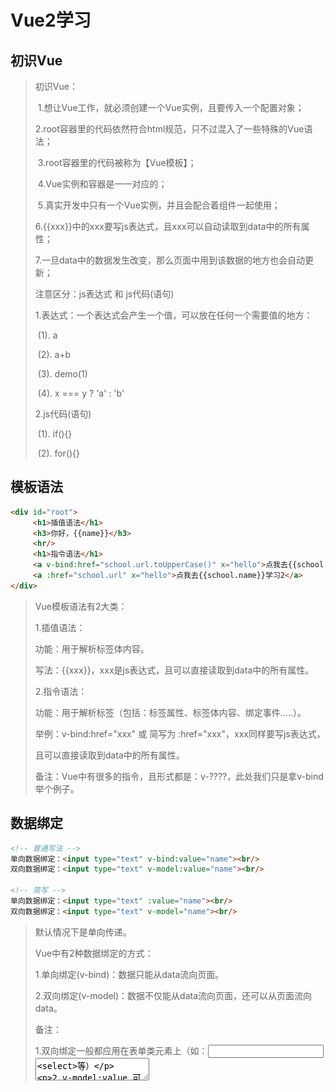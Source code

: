 # **Vue2学习**

## 初识Vue

> 初识Vue：
>
> ​        1.想让Vue工作，就必须创建一个Vue实例，且要传入一个配置对象；
>
> ​        2.root容器里的代码依然符合html规范，只不过混入了一些特殊的Vue语法；
>
> ​        3.root容器里的代码被称为【Vue模板】；
>
> ​        4.Vue实例和容器是一一对应的；
>
> ​        5.真实开发中只有一个Vue实例，并且会配合着组件一起使用；
>
> ​        6.{{xxx}}中的xxx要写js表达式，且xxx可以自动读取到data中的所有属性；
>
> ​        7.一旦data中的数据发生改变，那么页面中用到该数据的地方也会自动更新；                                                                   
>
> 注意区分：js表达式 和 js代码(语句)
>
>  1.表达式：一个表达式会产生一个值，可以放在任何一个需要值的地方：
>
> ​       (1). a
>
> ​       (2). a+b
>
> ​       (3). demo(1)
>
> ​       (4). x === y ? 'a' : 'b'
>
> 2.js代码(语句)
>
> ​       (1). if(){}
>
> ​       (2). for(){}



## 模板语法

```html
<div id="root">
	 <h1>插值语法</h1>
	 <h3>你好，{{name}}</h3>
	 <hr/>
	 <h1>指令语法</h1>
	 <a v-bind:href="school.url.toUpperCase()" x="hello">点我去{{school.name}}学习1</a>
	 <a :href="school.url" x="hello">点我去{{school.name}}学习2</a>
</div>
```

> Vue模板语法有2大类：
>
> 1.插值语法：
>
> 功能：用于解析标签体内容。
>
> 写法：{{xxx}}，xxx是js表达式，且可以直接读取到data中的所有属性。
>
> 2.指令语法：
>
> 功能：用于解析标签（包括：标签属性、标签体内容、绑定事件.....）。
>
> 举例：v-bind:href="xxx" 或 简写为 :href="xxx"，xxx同样要写js表达式，
>
> 且可以直接读取到data中的所有属性。
>
> 备注：Vue中有很多的指令，且形式都是：v-????，此处我们只是拿v-bind举个例子。



## 数据绑定

```html
<!-- 普通写法 -->
单向数据绑定：<input type="text" v-bind:value="name"><br/>
双向数据绑定：<input type="text" v-model:value="name"><br/>

<!-- 简写 -->
单向数据绑定：<input type="text" :value="name"><br/>
双向数据绑定：<input type="text" v-model="name"><br/>
```

> 默认情况下是单向传递。
>
> Vue中有2种数据绑定的方式：
>
> 1.单向绑定(v-bind)：数据只能从data流向页面。
>
> 2.双向绑定(v-model)：数据不仅能从data流向页面，还可以从页面流向data。
>
> 备注：
>
> 1.双向绑定一般都应用在表单类元素上（如：<input> <textarea> <select>等）
>
> 2.v-model:value 可以简写为 v-model，因为v-model默认收集的就是value值。
>
> 注意：v-model会忽略所有表单元素的 value checked selected特性的初始值，
>
> 而总是将Vue实例的数据作为数据来源
>
> Vue数据绑定的特点
>
> 数据发生变化-->界面跟着变化



## el与data的两种写法

```javascript
const app = new Vue({
	el: '#app', // el的第一种写法
	data: {
	    name: '菊花茶',
	},
})

app.$mount('#app'); // el的第二种写法
```

```javascript
const app = new Vue({
	el: '#app',
    // data的第一种写法：对象式
	data: {
	    name: '菊花茶',
	},
    
    // data的第二种写法：函数式
	data: function() {
		console.log(this) // 这里的this是vue实例对象，ps：箭头函数自己没有的this，是外面的
		return {
			name: '菊花茶',
		}
	},
})
```

> data与el的2种写法
>
> 1.el有2种写法
>
>  (1).new Vue时候配置el属性。
>
> (2).先创建Vue实例，随后再通过vm.$mount('#root')指定el的值。
>
> 2.data有2种写法
>
> (1).对象式
>
> (2).函数式
>
> 如何选择：目前哪种写法都可以，以后学习到组件时，data必须使用函数式，否则会报错。
>
> 3.一个重要的原则：
>
> 由Vue管理的函数，一定不要写箭头函数，一旦写了箭头函数，this就不再是Vue实例了。



## MVVM模型

> MVVM模型
>
> 1. M：模型(Model) ：data中的数据
>
> 2. V：视图(View) ：模板代码
>
> 3. VM：视图模型(ViewModel)：Vue实例，view和Model之间的桥梁
>
> 观察发现：
>
> data中所有的属性，最后都出现在了vm身上。
>
> vm身上所有的属性 及 Vue原型上所有属性，在Vue模板中都可以直接使用。



## Vue数据代理

```javascript
let person = {
	name: '张三',
	sex: '男',
}
let number = 18

Object.defineProperty(person, 'age', {
	// value: 18,
	// enumerable: true, // 控制属性是否可以枚举（遍历），默认值是false
	// writable: true, // 控制属性是否可以被修改，默认值是false
	// configurable: true, // 控制属性是否可以被删除，默认值是false

	// 当有人读取person的age属性时，get函数（getter）就会被调用，且返回值就是age的值
	get() {
		return number
	},

	// 当有人修改person的age属性时，set函数（setter）就会被调用，且会收到修改的具体值
	set(value) {
		console.log('有人修改了age属性， 且值是：' + value)
		number = value
	},
})
```

关键字: **Object.defineProperty()**  // 不支持IE8，这也是Vue不支持IE8的主要原因

数据代理：数据代理就是指通过一个对象对另一个对象中属性的读/写

> 1.Vue中的数据代理
>
> 通过vm对象来代理data对象中属性的操作（读/写）
>
> 2.Vue中数据代理的好处
>
> 更加方便的操作data中的数据
>
> 3.基本原理
>
> 通过Object.defineProperty() 把data对象中所有属性添加到vm上。
>
> 为每一个添加到vm上的属性都指定 getter/setter。
>
> 在getter/setter内部去操作（读/写）data中对应的属性。



## Vue事件处理

> 1.事件的基本使用
>
> 使用v-on:xxx 或 @xxx 绑定事件，其中xxx是事件名；
>
> 事件的回调需要配置在methods对象中，最终会在vm上；
>
> methods中配置的函数，不要用箭头函数！否则this就不是vm了；
>
> methods中配置的函数，都是被Vue所管理的函数，this的指向是vm 或 组件实例对象；
>
> @click="demo" 和 @click="demo($event)" 效果一致，但后者可以传参；



## 事件修饰符

```html
<!-- 修饰符可以连续写 -->
<a href="http://www.atguigu.com" @click.prevent.stop="showInfo">点我提示信息</a>
```

> Vue中的事件修饰符
>
> 1.prevent：阻止默认事件（常用）
>
> 2.stop：阻止事件冒泡（常用）
>
> 3.once：事件只触发一次（常用）
>
> 4.capture：使用事件的捕获模式
>
> 5.self：只有event.target是当前操作的元素时才触发事件
>
> 6.passive：事件的默认行为立即执行，无需等待事件回调执行完毕



## 键盘事件

```html
<input type="text" placeholder="按下ctrl+y提示输入" @keydown.ctrl.y="showInfo">
```

> 1.Vue中常用的按键别名：
>
> ​              回车 => enter
>
> ​              删除 => delete (捕获“删除”和“退格”键)
>
> ​              退出 => esc
>
> ​              空格 => space
>
> ​              换行 => tab (特殊，必须配合keydown去使用)
>
> ​              上 => up
>
> ​              下 => down
>
> ​              左 => left
>
> ​              右 => right
>
> Vue未提供别名的按键，可以使用按键原始的key值去绑定，但注意要转为kebab-case（短横线命名）
>
> 系统修饰键（用法特殊）：ctrl、alt、shift、meta
>
> 配合keyup使用：按下修饰键的同时，再按下其他键，随后释放其他键，事件才被触发。
>
> 配合keydown使用：正常触发事件。
>
> 也可以使用keyCode去指定具体的按键（不推荐）
>
> Vue.config.keyCodes.自定义键名 = 键码，可以去定制按键别名



## 计算属性

```javascript
computed: {
	fullName: {
		//get有什么作用？当有人读取fullName时，get就会被调用，且返回值就作为                             fullName的值
		//get什么时候调用？1.初次读取fullName时。2.所依赖的数据发生变化时。
		get() {
		    console.log('get被调用了')
		    // console.log(this) //此处的this是vm
		    return this.firstName + '-' + this.lastName
		},
		set(value) {
			console.log('set被调用了')
			const arr = value.split('-')
			this.firstName = arr[0]
			this.lastName = arr[1]
			console.log(arr)
		},
	},
},
```

```javascript
// 简写（只有get()时使用）
fullName() {
	console.log('get被调用了')
	return this.firstName + '-' + this.lastName
},
```

> 计算属性：
>
> 1.定义：要用的属性不存在，要通过已有属性计算得来。
>
> 2.原理：底层借助了Objcet.defineproperty方法提供的getter和setter。
>
> 3.get函数什么时候执行？
>
> (1).初次读取时会执行一次。
>
> (2).当依赖的数据发生改变时会被再次调用。
>
> 4.优势：与methods实现相比，内部有缓存机制（复用），效率更高，调试方便。
>
> 5.备注：
>
> 1.计算属性最终会出现在vm上，直接读取使用即可。
>
> 2.如果计算属性要被修改，那必须写set函数去响应修改，且set中要引起计算时依赖的数据发生改变。



## 监视属性

```javascript
const app = new Vue({
	el: '#app',
	data: {
		isHot: true,
	},
	computed: {
		info() {
			return this.isHot ? '炎热' : '凉爽'
		},
	},
	methods: {
		changeWeather() {
			this.isHot = !this.isHot
		},
	},
	watch: {
		isHot: {
			immediate: true, // 初始化时调用一次handler
			// 当isHot发生改变时handler调用
			handler(newValue, oldValue) {
				console.log('isHot被修改了', newValue, oldValue)
			},
		},
	},
})

app.$watch('isHot', {
	immediate: true, // 初始化时调用一次handler
	// 当isHot发生改变时handler调用
	handler(newValue, oldValue) {
		console.log('isHot被修改了', newValue, oldValue)
	},
})
```

> 监视属性watch：
>
> 1.当被监视的属性变化时, 回调函数自动调用, 进行相关操作
>
> 2.监视的属性必须存在，才能进行监视
>
> 3.监视的两种写法：
>
> (1).new Vue时传入watch配置
>
> (2).通过vm.$watch监视



## 深度监视

```javascript
const app = new Vue({
	el: '#app',
	data: {
		numbers: {
			a: 1,
			b: 1,
		},
	},
	watch: {
		// 监视多级结构中某个属性的变化
		'numbers.a': {
		    handler(a) {
			    console.log('a被改变了', a)
		    },
		},

		// 监视多级结构中某个属性的变化
		numbers: {
			deep: true, // 是否开启深度监视，默认值为 false
			handler() {
				console.log('numbers被改变了')
			},
		},
	},
})
```

> 深度监视：
>
>  (1).Vue中的watch默认不监测对象内部值的改变（一层）。
>
> (2).配置deep:true可以监测对象内部值改变（多层）。
>
> 备注：
>
> (1).Vue自身可以监测对象内部值的改变，但Vue提供的watch默认不可以！
>
> (2).使用watch时根据数据的具体结构，决定是否采用深度监视。



## 监视属性简写

```javascript
const app = new Vue({
	el: '#root',
	data: {
		isHot: true,
	},
	computed: {
		info() {
			return this.isHot ? '炎热' : '凉爽'
	    },
	},
	methods: {
		changeWeather() {
		this.isHot = !this.isHot
		},
	},
	watch: {
		//正常写法
		isHot: {
			immediate: true, //初始化时让handler调用一下
			deep: true, //深度监视
			handler(newValue, oldValue) {
			    console.log('isHot被修改了', newValue, oldValue)
			},
		},
		//简写
		isHot(newValue, oldValue) {
			console.log('isHot被修改了', newValue, oldValue, this)
		},
	},
})
```

```javascript
//正常写法
vm.$watch('isHot', {
	immediate: true, //初始化时让handler调用一下
	deep: true, //深度监视
	handler(newValue, oldValue) {
		console.log('isHot被修改了', newValue, oldValue)
	},
})

//简写
vm.$watch('isHot', function(newValue, oldValue) {
	console.log('isHot被修改了', newValue, oldValue)
})
```



## computed和watch的区别

> computed和watch之间的区别：
>
> 1.computed能完成的功能，watch都可以完成。
>
> 2.watch能完成的功能，computed不一定能完成，例如：watch可以进行异步操作。
>
> 两个重要的小原则：
>
> 1.所被Vue管理的函数，最好写成普通函数，这样this的指向才是vm 或 组件实例对象。
>
> 2.所有不被Vue所管理的函数（定时器的回调函数、ajax的回调函数等、Promise的回调函数），最好写成箭头函数，
>
> 这样this的指向才是vm或组件实例对象。



## 绑定样式

```html
<div id="app">
	<!-- 绑定class样式--字符串写法，适用于：样式的类名不确定，需要动态指定 -->
	<div class="basic" :class="mood" @click="changeMood">{{name}}</div>
	<br /><br />

	<!-- 绑定class样式--数组写法，适用于：要绑定的样式个数不确定、名字也不确定 -->
	<div class="basic" :class="classArr">{{name}}</div>
	<br /><br />

	<!-- 绑定class样式--对象写法，适用于：要绑定的样式个数确定、名字也确定，但要动态决定用不用 -->
	<div class="basic" :class="classObj">{{name}}</div>
	<br /><br />

	<!-- 绑定style样式--对象写法 -->
	<div class="basic" :style="styleObj">{{name}}</div>
	<br /><br />
	<!-- 绑定style样式--数组写法 -->
	<div class="basic" :style="styleArr">{{name}}</div>
</div>
```

```javascript
const app = new Vue({
	el: '#app',
	data: {
		name: '尚硅谷',
		mood: 'normal',
		classArr: ['atguigu1', 'atguigu2', 'atguigu3'],
		classObj: {
			atguigu1: false,
			atguigu2: false,
		},
		styleObj: {
			fontSize: '40px',
			color: 'red',
		},
		styleObj2: {
			backgroundColor: 'orange',
		},
		styleArr: [
			{
				fontSize: '40px',
				color: 'blue',
			},
			{
				backgroundColor: 'gray',
			},
		],
	},
	methods: {
		changeMood() {
			const arr = ['happy', 'sad', 'normal']
			const index = Math.floor(Math.random() * 3)
			this.mood = arr[index]
		},
	},
})
```

> 绑定样式：
>
> 1. class样式
>
> 写法:class="xxx" xxx可以是字符串、对象、数组。
>
> 字符串写法适用于：类名不确定，要动态获取。
>
> 对象写法适用于：要绑定多个样式，个数不确定，名字也不确定。
>
> 数组写法适用于：要绑定多个样式，个数确定，名字也确定，但不确定用不用。
>
> 2. style样式
>
> :style="{fontSize: xxx}"其中xxx是动态值。
>
> :style="[a,b]"其中a、b是样式对象。



## 条件渲染

```html
<div id="root">
	<h2>当前的n值是:{{n}}</h2>
	<button @click="n++">点我n+1</button>
            
	<!-- 使用v-show做条件渲染 -->
	<h2 v-show="false">欢迎来到{{name}}</h2>
	<h2 v-show="1 === 1">欢迎来到{{name}}</h2>

	<!-- 使用v-if做条件渲染 -->
	<h2 v-if="false">欢迎来到{{name}}</h2>
	<h2 v-if="1 === 1">欢迎来到{{name}}</h2>

	<!-- v-else和v-else-if -->
	<div v-if="n === 1">Angular</div>
	<div v-else-if="n === 2">React</div>
	<div v-else-if="n === 3">Vue</div>
	<div v-else>哈哈</div>

	<!-- v-if与template的配合使用 -->
	<template v-if="n === 1">
		<h2>你好</h2>
		<h2>尚硅谷</h2>
		<h2>北京</h2>
	</template>
</div>
```

> 条件渲染：
>
> 1.v-if
>
> 写法：
>
> (1).v-if="表达式" 
>
> (2).v-else-if="表达式"
>
> (3).v-else="表达式"
>
> 适用于：切换频率较低的场景。
>
> 特点：不展示的DOM元素直接被移除，页面不渲染。
>
> 注意：v-if可以和:v-else-if、v-else一起使用，但要求结构不能被“打断”。
>
> 可以和<template></template>配合使用。
>
> 2.v-show
>
> 写法：v-show="表达式"
>
> 适用于：切换频率较高的场景。
>
> 特点：不展示的DOM元素未被移除，仅仅是使用样式隐藏掉 ，页面仍然渲染 。
>
> 注意：不可以和<template></template>配合使用。              
>
> 3.备注：使用v-if的时，元素可能无法获取到，而使用v-show一定可以获取到。
>
> 当条件渲染大量DOM元素时，使用v-show会对性能要求更高。



## v-for 与 v-if 优先级

**不**推荐在同一元素上使用 `v-if` 和 `v-for`。

当它们处于同一节点，`v-for` 的优先级比 `v-if` 更高，这意味着 `v-if` 将分别重复运行于每个 `v-for` 循环中。当你只想为*部分*项渲染节点时，这种优先级的机制会十分有用，如下：

```html
<li v-for="todo in todos" v-if="!todo.isComplete">
  {{ todo }}
</li>
```

上面的代码将只渲染未完成的 todo。

而如果你的目的是有条件地跳过循环的执行，那么可以将 `v-if` 置于外层元素 (或 <template> ) 上。如：

```html
<ul v-if="todos.length">
  <li v-for="todo in todos">
    {{ todo }}
  </li>
</ul>
<p v-else>No todos left!</p>
```



## 列表渲染

```html
<div id="app">
	<!-- 遍历数组 -->
	<h2>人员列表（遍历数组）</h2>
	<ul>
		<!-- <li v-for="p in persons" :key="p.id">{{p.name}}-{{p.age}}</li> -->
		<li v-for="(p, index) in persons" :key="index">{{p.name}}-{{p.age}}</li>
	</ul>

    <!-- 遍历对象 -->
	<h2>汽车信息（遍历对象）</h2>
	<ul>
		<li v-for="(value, key) in car" :key="key">{{key}}-{{value}}</li>
	</ul>

	<!-- 遍历字符串 -->
	<h2>测试遍历字符串（用得少）</h2>
	<ul>
		<li v-for="(char, index) in str" :key="index">{{index}}-{{char}}</li>
	</ul>

	<!-- 遍历指定次数 -->
	<h2>测试遍历指定次数（用得少）</h2>
	<ul>
		<li v-for="(number,index) of 5" :key="index">{{index}}-{{number}}</li>
	</ul>
</div>
```

> v-for指令:
>
> 1.用于展示列表数据
>
> 2.语法：v-for="(item, index) in xxx" :key="yyy"
>
> 3.可遍历：数组、对象、字符串（用的很少）、指定次数（用的很少）



## key的作用与原理

> 面试题：react、vue中的key有什么作用？（key的内部原理）     
>
> 1. 虚拟DOM中key的作用：
>
>    key是虚拟DOM对象的标识，当数据发生变化时，Vue会根据【新数据】生成【新的虚拟DOM】, 
>
>    随后Vue进行【新虚拟DOM】与【旧虚拟DOM】的差异比较，比较规则如下：              
>
>  2.对比规则（diff算法）：
>
>  (1).旧虚拟DOM中找到了与新虚拟DOM相同的key：
>
> ①.若虚拟DOM中内容没变, 直接使用之前的真实DOM！
>
> ②.若虚拟DOM中内容变了, 则生成新的真实DOM，随后替换掉页面中之前的真实DOM。
>
>  (2).旧虚拟DOM中未找到与新虚拟DOM相同的key，创建新的真实DOM，随后渲染到到页面。     
>
> 3. 用index作为key可能会引发的问题：
>
> 1. 若对数据进行：逆序添加、逆序删除等破坏顺序操作:
>
>    会产生没有必要的真实DOM更新 ==> 界面效果没问题, 但效率低。
>
> 2. 如果结构中还包含输入类的DOM：
>
>    会产生错误DOM更新 ==> 界面有问题。
>
> 4. 开发中如何选择key?:
>
>    1.最好使用每条数据的唯一标识作为key, 比如id、手机号、身份证号、学号等唯一值。
>
>    2.如果不存在对数据的逆序添加、逆序删除等破坏顺序操作，仅用于渲染列表用于展示，
>
> ​          使用index作为key是没有问题的。



## 列表过滤

```html
<div id="app">
    <!-- 遍历数组 -->
    <h2>人员列表</h2>
    <input placeholder="请输入名字" v-model="keyWord" />
    <ul>
	    <li v-for="(p, index) in filPersons" :key="p.id">
            {{p.name}}-{{p.age}}-{{p.sex}         
        </li>
    </ul>
</div>
```

```javascript
// 用watch实现
const app = new Vue({
	el: '#app',
	data: {
		keyWord: '',
		persons: [
			{ id: '001', name: '马冬梅', age: 19, sex: '女' },
			{ id: '002', name: '周冬雨', age: 20, sex: '女' },
			{ id: '003', name: '周杰伦', age: 21, sex: '男' },
			{ id: '004', name: '温兆伦', age: 22, sex: '男' },
		],
		filPersons: []
	},
	watch: {
	    keyWord: {
		    immediate: true,
		    handler(val) {
			    this.filPersons = this.persons.filter((p) => {
				    return p.name.indexOf(val) !== -1
			    })
		    },
	    },
	},
})
```

```JavaScript
// 用computed实现
const app = new Vue({
	el: '#app',
	data: {
		keyWord: '',
		persons: [
		    { id: '001', name: '马冬梅', age: 19, sex: '女' },
			{ id: '002', name: '周冬雨', age: 20, sex: '女' },
			{ id: '003', name: '周杰伦', age: 21, sex: '男' },
			{ id: '004', name: '温兆伦', age: 22, sex: '男' },
		],
	},
	computed: {
		filPersons() {
			return this.persons.filter((p) => {
				return p.name.indexOf(this.keyWord) !== -1
			})
		},
	},
})
```



## 列表排序

```html
<div id="app">
	<!-- 遍历数组 -->
	<h2>人员列表</h2>
	<input placeholder="请输入名字" v-model="keyWord" />
	<button @click="sortType = 2">年龄升序</button>
	<button @click="sortType = 1">年龄降序</button>
	<button @click="sortType = 0">原顺序</button>
	<ul>
		<li v-for="(p, index) in filPersons" :key="p.id">
            {{p.name}}-{{p.age}}-{{p.sex}}
        </li>
	</ul>
</div>
```

```javascript
const app = new Vue({
	el: '#app',
	data: {
		keyWord: '',
		sortType: '', // 0原顺序 1降序 2升序
		persons: [
			{ id: '001', name: '马冬梅', age: 30, sex: '女' },
			{ id: '002', name: '周冬雨', age: 31, sex: '女' },
			{ id: '003', name: '周杰伦', age: 18, sex: '男' },
			{ id: '004', name: '温兆伦', age: 19, sex: '男' },
		],
	},
	computed: {
		filPersons() {
			let arr = this.persons.filter((p) => {
				return p.name.indexOf(this.keyWord) !== -1
			})
			// 判断是否需要排序
			if (this.sortType) {
				arr.sort((p1, p2) => {
					return this.sortType === 1 ? p2.age - p1.age : p1.age - p2.age
				})
			}
            return arr
		},
	},
})
```



## 模拟Vue数据监视

```javascript
let data = {
	name: '尚硅谷',
	address: '北京',
}

//创建一个监视的实例对象，用于监视data中属性的变化
const obs = new Observer(data)
console.log(obs)

//准备一个vm实例对象
let vm = {}
vm._data = data = obs

function Observer(obj) {
    //汇总对象中所有的属性形成一个数组
    const keys = Object.keys(obj)
    //遍历
    keys.forEach((k) => {
	    Object.defineProperty(this, k, {
            // enumerable: true, // 控制属性是否可以枚举（遍历），默认值是false
			// writable: true, // 控制属性是否可以被修改，默认值是false
			// configurable: true, // 控制属性是否可以被删除，默认值是false
	        get() {
	            return obj[k]
	        },
	        set(val) {
		        console.log(`${k}被改了，我要去解析模板，生成虚拟DOM.....我要开始忙了`)
		        obj[k] = val
	        },
	    })
    })
}
```



## Vue数据监视原理

```javascript
import Vue from 'vue'

// 修改数组第一项
this.student.hobby.splice(0, 1, '开车') // 改变原数组的方法
Vue.set(this.student.hobby, 0, '开车')
this.$set(this.student.hobby, 0, '开车')

// 删除对象中的name属性
Vue.delete(this.person, 'name')
this.$delete(this.person, 'name')
```

> Vue监视数据的原理：
>
> 1. vue会监视data中所有层次的数据。
>
> 2. 如何监测对象中的数据？
>
> ​       通过setter实现监视，且要在new Vue时就传入要监测的数据。
>
> ​       (1).对象中后追加的属性，Vue默认不做响应式处理
>
> ​       (2).如需给后添加的属性做响应式，请使用如下API：
>
> ​        Vue.set(target，propertyName/index，value) 或 
>
> ​        vm.$set(target，propertyName/index，value)
>
> 3. 如何监测数组中的数据？
>
> ​       通过**包裹数组更新元素的方法**实现，本质就是做了两件事：
>
> ​       (1).调用原生对应的方法对数组进行更新。
>
> ​       (2).触发视图更新（重新解析模板，进而更新页面）。
>
>   4.在Vue修改数组中的某个元素一定要用如下方法：
>
> ​       1.使用这些API:**push()、pop()、shift()、unshift()、splice()、sort()、reverse()**
>
> ​       2.**Vue.set()** 或 **vm.$set()**
>
> 特别注意：Vue.set() 和 vm.$set() 不能给vm 或 vm的根数据对象 添加属性！！！

`filter()`、`concat()` 和 `slice()`。它们不会变更原始数组，而**总是返回一个新数组**。当使用非变更方法时，可以用新数组替换旧数组：

```javascript
removeSmoke() {
    // 不是Vue控制管理的回调尽可能写成箭头函数
	this.student.hobby = this.student.hobby.filter((h) => {
		return h !== '抽烟'
	})
},
```

```javascript
removeSmoke() {
    // 普通回调风格，不建议这样写
	this.student.hobby = this.student.hobby.filter(function (h){
		return h !== '抽烟'
	})
},
```

> 你可能认为这将导致 Vue 丢弃现有 DOM 并重新渲染整个列表。幸运的是，事实并非如此。Vue 为了使得 DOM 元素得到最大范围的重用而实现了一些智能的启发式方法，所以**用一个含有相同元素的数组去替换原来的数组是非常高效的操作**。



## 收集表单数据

```html
<div id="app">
    <!-- 修饰符.prevent阻止默认事件 -->
	<form @submit.prevent="demo">
		<!-- <label for="demo">账号：</label>
        <input type="text" id="demo" /> -->

		账号：<input type="text" v-model.trim="userInfo.account" /><br /><br />
		密码：<input type="password" v-model="userInfo.password" /><br /><br />
        年龄：<input type="number" v-model.number="userInfo.age" /><br /><br />
		性别：
        男<input type="radio" value="male" name="sex" v-model="userInfo.sex" />
        女<input type="radio" value="female" name="sex" v-model="userInfo.sex" />
		<br /><br />
		爱好： 
        学习<input type="checkbox" value="study" v-model="userInfo.hobby" />
        打游戏<input type="checkbox" value="game" v-model="userInfo.hobby" />
        吃饭<input type="checkbox" value="eat" v-model="userInfo.hobby" />
		<br /><br />
		所属校区：
		<select v-model="userInfo.city">
			<option value="">请选择校区</option>
			<option value="beijing">北京</option>
			<option value="shanghai">上海</option>
			<option value="shenzhen">深圳</option>
			<option value="wuhan">武汉</option>
		</select>
		<br /><br />
		其他信息：
		<textarea v-model.lazy="userInfo.other"></textarea><br /><br />
		<input type="checkbox" v-model="userInfo.agree" />阅读并接受<a                                href="https://www.baidu.com/">《用户协议》</a> <br /><br />
		<button>提交</button>
	</form>
</div>
```

```javascript
Vue.config.productionTip = false // 阻止 Vue 在启动时生成生产提示
const app = new Vue({
	el: '#app',
	data: {
		userInfo: {
		    account: '',
		    password: '',
            age: '',
		    sex: '',
		    hobby: [],
		    city: '',
		    other: '',
		    agree: '',
	    },
    },
	methods: {
	    demo() {
		    console.log(JSON.stringify(this.userInfo)) // 转化成json格式
	    },
	},
})
```

> 收集表单数据：
>
> 若：<input type="text"/>，则v-model收集的是value值，用户输入的就是value值。
>
> 若：<input type="radio"/>，则v-model收集的是value值，且要给标签配置value值。
>
> 若：<input type="checkbox"/>
>
> 1.没有配置input的value属性，那么收集的就是checked（勾选 or 未勾选，是布尔值）
>
>  2.配置input的value属性:
>
> (1)v-model的初始值是非数组，那么收集的就是checked（勾选 or 未勾选，是布尔值）
>
> (2)v-model的初始值是数组，那么收集的的就是value组成的数组
>
> 备注：v-model的三个修饰符：
>
> **lazy**：失去焦点再收集数据
>
> **number**：输入字符串转为有效的数字
>
> **trim**：输入首尾空格过滤



## 过滤器

```html
<div id="app">
	<h2>显示格式化的时间</h2>

	<!-- 计算属性实现 -->
	<h3>现在是：{{fmtTime}}</h3>

	<!-- methods实现 -->
	<h3>现在是：{{getFmtTime()}}</h3>

	<!-- 过滤器实现（传参） -->
    <h3>现在是：{{time | timeFormater('YYYY年MM月DD日 HH:mm:ss')}}</h3>
    <!-- 多个过滤器实现 -->
	<h3>现在是：{{time | timeFormater('YYYY_MM_DD') | mySlice}}</h3>
</div>
```

```javascript
// 全局过滤器，需写在创建Vue实例之前
Vue.filter('mySlice', function(value) {
    return value.slice(0, 4)
})
            
const app = new Vue({
	el: '#app',
	data: {
		time: 1627288097922,
	},
	computed: {
		fmtTime() {
			return dayjs(this.time).format('YYYY年MM月DD日 HH:mm:ss')
		},
	},
	methods: {
		getFmtTime() {
			return dayjs(this.time).format('YYYY年MM月DD日 HH:mm:ss')
		},
	},
    // 局部过滤器
	filters: {
		timeFormater(value, str='YYYY年MM月DD日 HH:mm:ss') {
            return dayjs(value).format(str)
        },
        /* mySlice(value) {
             return value.slice(0, 4)
        } */
	},
})
```

> 定义：对要显示的数据进行特定格式化后再显示（适用于一些简单逻辑的处理）。
>
> 语法：
>
> 1.注册过滤器：Vue.filter(name,callback) 或 new Vue{filters:{}}
>
> 2.使用过滤器：{{ xxx | 过滤器名}} 或 v-bind:属性 = "xxx | 过滤器名"
>
> 备注：
>
> 1.过滤器也可以接收额外参数、多个过滤器也可以串联
>
> 2.并没有改变原本的数据, 是产生新的对应的数据



## Vue内置指令

> 我们学过的指令：
>
> **v-bind** : 单向绑定解析表达式, 可简写为 :xxx
>
> **v-model** : 双向数据绑定
>
> **v-for**  : 遍历数组/对象/字符串
>
> **v-on**  : 绑定事件监听, 可简写为@
>
> **v-if**    : 条件渲染（动态控制节点是否存存在）
>
> **v-else** : 条件渲染（动态控制节点是否存存在）
>
> **v-show** : 条件渲染 (动态控制节点是否展示)



```html
<div v-text="name"></div>
```

> **v-text**指令：
>
> 1.作用：向其所在的节点中渲染文本内容。
>
> 2.与插值语法的区别：v-text会替换掉节点中的内容，{{xx}}则不会。



```html
<div v-html="name"></div>
```

> **v-html**指令：
>
> 1.作用：向指定节点中渲染包含html结构的内容。解析富文本内容。
>
> 2.与插值语法的区别：
>
> (1).v-html会替换掉节点中所有的内容，{{xx}}则不会。
>
> (2).v-html可以识别html结构。
>
> 3.严重注意：v-html有安全性问题！！！！
>
> (1).在网站上动态渲染任意HTML是非常危险的，容易导致XSS攻击。
>
> (2).一定要在可信的内容上使用v-html，永不要用在用户提交的内容上！



```html
<div v-cloak>{{name}}</div>
```

> **v-cloak**指令（没有值）：
>
> 1.本质是一个特殊属性，Vue实例创建完毕并接管容器后，会删掉v-cloak属性。
>
> 2.使用css配合v-cloak可以解决网速慢时页面展示出{{xxx}}的问题。



```html
<h2 v-once>初始化的n值是：{{n}}</h2>
```

> **v-once**指令：
>
> 1.v-once所在节点在初次动态渲染后，就视为静态内容了。
>
> 2.以后数据的改变不会引起v-once所在结构的更新，可以用于优化性能。



```html
<h2 v-pre>Vue其实很简单</h2>
```

> **v-pre**指令：
>
> 1.跳过其所在节点的编译过程。
>
> 2.可利用它跳过：没有使用指令语法、没有使用插值语法的节点，会加快编译。



## Vue自定义指令

需求1：定义一个v-big指令，和v-text功能类似，但会把绑定的数值放大10倍。

需求2：定义一个v-fbind指令，和v-bind功能类似，但可以让其所绑定的input元素默认获取焦点。

```html
<div id="app">
	<h2>当前的n值是：<span v-text="n"></span></h2>
	<h2>放大10倍后的n值是：<span v-big-number="n"></span></h2>
	<button @click="n++">点我n+1</button>
	<hr />
	<input type="text" v-fbind:value="n" />
</div>
```

```javascript
// 自定义全局指令
Vue.directive('fbind',{
	//指令与元素成功绑定时（一上来）
	bind(element,binding){
		element.value = binding.value
	},
	//指令所在元素被插入页面时
	inserted(element,binding){
		element.focus()
	},
	//指令所在的模板被重新解析时
	update(element,binding){
		element.value = binding.value
	}
})
```

```javascript
const app = new Vue({
	el: '#app',
	data: {
		n: 1,
	},
    // 自定义局部指令
	directives: {
	// big函数何时会被调用？1.指令与元素成功绑定时（一上来）。2.指令所在的模板被重新解析时。
		'big-number'(element, binding) {
            console.log('big',this) // 注意此处的this是window
			element.innerText = binding.value * 10
		},
		fbind: {
			// 指令与元素成功绑定时（一上来）
			bind(element, binding) {
				element.value = binding.value
			},
			// 指令所在元素被插入页面时
			inserted(element, binding) {
				element.focus()
			},
			// 指令所在的模板被重新解析时
			update(element, binding) {
				element.value = binding.value
			},
		},
	},
})
```

> 自定义指令总结：
>
> 一、定义语法：
>
> (1).局部指令：
>
> new Vue({                                            new Vue({
>
> ​     directives:{指令名:配置对象}    或       directives{指令名:回调函数}
>
> })                                                            })
>
> (2).全局指令：
>
> Vue.directive(指令名,配置对象)    或    Vue.directive(指令名,回调函数)
>
> 二、配置对象中常用的3个回调：
>
> (1).**bind**：指令与元素成功绑定时调用。
>
> (2).**inserted**：指令所在元素被插入页面时调用。
>
> (3).**update**：指令所在模板结构被重新解析时调用。
>
> 三、备注：
>
> 1.指令定义时不加v-，但使用时要加v-；
>
> 2.指令名如果是多个单词，要使用kebab-case(**user-name**)命名方式，不要用(**userName**)命名。



## Vue生命周期

```html
<div id="root">
	<h2 v-if="a">你好啊</h2>
	<h2 :style="{opacity}">欢迎学习Vue</h2>
</div>
```

```javascript
new Vue({
   el:'#root',
   data:{
	   a:false,
	   opacity:1
   },
   methods: {
				
   },
   //Vue完成模板的解析并把初始的真实DOM元素放入页面后（挂载完毕）调用mounted
   mounted(){
	   console.log('mounted',this)
	   setInterval(() => {
		   this.opacity -= 0.01
		   if(this.opacity <= 0) this.opacity = 1
	   },16)
   },
})

//通过外部的定时器实现（不推荐）
/* setInterval(() => {
	vm.opacity -= 0.01
	if(vm.opacity <= 0) vm.opacity = 1
},16) */
```

> 生命周期：
>
> 1.又名：生命周期回调函数、生命周期函数、生命周期钩子。
>
> 2.是什么：Vue在关键时刻帮我们调用的一些特殊名称的函数。
>
> 3.生命周期函数的名字不可更改，但函数的具体内容是程序员根据需求编写的。
>
> 4.生命周期函数中的this指向是vm 或 组件实例对象。





![生命周期](C:\Users\Acer\Downloads\资料（含课件）\02_原理图\生命周期.png)

```javascript
new Vue({
	el: '#root',
	data: {
		n: 1,
	},
    // 生命周期函数
	beforeCreate() {
		console.log('beforeCreate', this)
		debugger
	},
	created() {
		console.log('created')
	},
	beforeMount() {
		console.log('beforeMount')
	},
	mounted() {
		console.log('mounted')
	},
	beforeUpdate() {
		console.log('beforeUpdate')
	},
	updated() {
		console.log('updated')
	},
	beforeDestroy() {
		console.log('beforeDestroy')
	},
	destroyed() {
		console.log('destroyed')
	},
})
```

> 常用的生命周期钩子：
>
> 1.**mounted**: 发送ajax请求、启动定时器、绑定自定义事件、订阅消息等【初始化操作】。
>
> 2.**beforeDestroy**: 清除定时器、解绑自定义事件、取消订阅消息等【收尾工作】。
>
> 关于销毁Vue实例
>
> 1.销毁后借助Vue开发者工具看不到任何信息。
>
> 2.销毁后自定义事件会失效，但原生DOM事件依然有效。
>
> 3.一般不会在beforeDestroy操作数据，因为即便操作数据，也不会再触发更新流程了。



## 非单文件组件

```JavaScript
// 定义组件(创建组件)
const school = Vue.extend({
    template: `
    <div>
      <h2>学校名称：{{schoolName}}</h2>
	  <h2>学校地址：{{address}}</h2>
      <button @click="showSchoolName">点我提示学校名</button>
    </div>`,
	// el:'#root', //组件定义时，一定不要写el配置项，因为最终所有的组件都要被一个vm管理，由vm决定服务于哪个容器。
	data() {
	    return {
			schoolName: '村村幼稚园',
			address: '山东',
		}
	},
	methods: {
		showSchoolName() {
			alert(this.schoolName)
		},
	},
})
```

```javascript
// 第二步：注册组件（全局注册）
Vue.component('school', school)

const app = new Vue({
	el: '#app',
	data: {
		msg: '你好啊',
	},
	// 第二步：注册组件（局部注册）
	components: {
		school,
        // school: school
	},
})
```

```html
// 第三步：使用组件(写组件标签)
<div id="app2">
     <school></school>
</div>
```

Vue中使用组件的三大步骤：

一、定义组件(创建组件)

二、注册组件

三、使用组件(写组件标签)



>  一、如何定义一个组件？
>
> 使用**Vue.extend(options)**创建，其中options和new Vue(options)时传入的那个options几乎一样，但也有点区别；
>
> 区别如下：
>
> 1.el不要写，为什么？ ——— 最终所有的组件都要经过一个vm的管理，由vm中的el决定服务哪个容器。
>
> 2.data必须写成函数，为什么？ ———— 避免组件被复用时，数据存在引用关系。
>
> 备注：使用template可以配置组件结构。
>
> 二、如何注册组件？
>
> 1.局部注册：靠new Vue的时候传入components选项
>
> 2.全局注册：靠Vue.component('组件名',组件)
>
> 三、编写组件标签：
>
> **<school></school>**
>
> 



> 几个注意点：
>
> 1.关于组件名:
>
> 一个单词组成：
>
> 第一种写法(首字母小写)：school
>
> 第二种写法(首字母大写)：School
>
> 多个单词组成：
>
> 第一种写法(kebab-case命名)：my-school
>
> 第二种写法(CamelCase命名)：MySchool (需要Vue脚手架支持)
>
> 备注：
>
> (1).组件名尽可能回避HTML中已有的元素名称，例如：h2、H2都不行。
>
> (2).可以使用name配置项指定组件在开发者工具中呈现的名字。
>
> 2.关于组件标签:
>
> 第一种写法：<school></school>
>
> 第二种写法：<school/>
>
> 备注：不用使用脚手架时，<school/>会导致后续组件不能渲染。
>
> 3.一个简写方式：
>
> **const school = Vue.extend(options) 可简写为：const school = options**



> **VueComponent**
>
> 关于VueComponent：
>
> 1.school组件本质是一个名为VueComponent的构造函数，且不是程序员定义的，是Vue.extend生成的。
>
> 2.我们只需要写<school/>或<school></school>，Vue解析时会帮我们创建school组件的实例对象，
>
> 即Vue帮我们执行的：new VueComponent(options)。
>
> 3.特别注意：每次调用Vue.extend，返回的都是一个全新的VueComponent！！！！
>
> 4.关于this指向：
>
> (1).组件配置中：
>
> data函数、methods中的函数、watch中的函数、computed中的函数 它们的this均是【VueComponent实例对象】。
>
> (2).new Vue(options)配置中：
>
> data函数、methods中的函数、watch中的函数、computed中的函数 它们的this均是【Vue实例对象】。
>
> 5.VueComponent的实例对象，以后简称vc（也可称之为：组件实例对象）。Vue的实例对象，以后简称vm。



## 单文件组件

```vue
<template>
	<div class="demo">
		<h2>学校名称：{{ schoolName }}</h2>
		<h2>学校地址：{{ address }}</h2>
		<button @click="showName">点我提示学校名</button>
	</div>
</template>

<script>
	export default {
		name: 'School',
		data() {
			return {
				schoolName: '尚硅谷',
				address: '北京',
			}
		},
		methods: {
			showName() {
				alert(this.name)
			},
		},
	}
    
    // 完整写法
	/* const school = Vue.extend({
		//省略
	})
	export default school */
</script>

<style>
	.demo {
		background-color: orange;
	}
</style>
```



## Vue脚手架

1.全局安装Vue脚手架@vue/cli

```shell
npm install -g @vue/cli
```

2.切换到要创建项目的目录，然后使用命令创建项目

```shell
vue create xxxx
```

3.启动项目

```shell
npm run serve
```

备注：

1.下载缓慢时配置淘宝镜像

```shell
npm config set registry https://registry.npm.taobao.org
```

2.Vue脚手架隐藏了所有webpack相关的配置，若想查看具体的webpack配置，执行

```shell
vue inspect > output.js
```

使用vue.config.js可以对脚手架进行个性化定制，详情见：https://cli.vuejs.org/zh

**模板项目脚手架的结构**

![image-20210805182301241](C:\Users\Acer\AppData\Roaming\Typora\typora-user-images\image-20210805182301241.png)



**关于不同版本的Vue**

```javascript
// 引入Vue
import Vue from 'vue/dist/vue' // 引入完整版vue
import Vue from 'vue' // 引入运行时vue（简化版，没有模板解析器）
```

1.vue.js与vue.runtime.xxx的区别：

1. .vue.js是完整版的Vue，包含：**核心功能** + **模板解析器**。
2. .vue.runtime.xxx.js是运行版本的Vue，只包含：**核心功能**，没有**模板解析器**。

2.因为vue.runtime.xxx.js没有模板解析器，所以不能使用template配置项，

需要使用render函数接受到的createElement函数去指定具体内容。

```javascript
// 创建Vue实例对象 --- vm
new Vue({
    // el: '#app',
    // template: `<App></App>`,
    // 将App组件放入容器中
	render: (h) => h(App),

    // render: (q) => q('h1', '你好啊')
    // render(createElement) {
    //     return createElement('h1', '你好啊')
    // }
}).$mount('#app')
```



## ref属性
1. 被用来给元素或子组件注册引用信息（id的替代者）
2. 应用在html标签上获取的是真实DOM元素，应用在组件标签上是组件实例对象（vc）
3. 使用方式：
   1. 打标识：```<h1 ref="xxx">.....</h1>``` 或 ```<School ref="xxx"></School>```
   2. 获取：```this.$refs.xxx```



## props配置项
1. 功能：让组件接收外部传过来的数据

2. 传递数据：```<Demo name="xxx" :Obj="Obj" />```

3. 接收数据：

   1. 第一种方式（只接收）：```props:['name'] ```

   2. 第二种方式（限制类型）：```props:{name:String}```

   3. 第三种方式（限制类型、限制必要性、指定默认值）：

      ```javascript
      props:{
      	name:{
      	type:String, //类型
      	required:true, //必要性
      	default:'老王' //默认值
      	}
      }
      ```

   > 备注：props是只读的，Vue底层会监测你对props的修改，如果进行了修改，就会发出警告，若业务需求确实需要修改，那么请复制props的内容到data中一份，然后去修改data中的数据。



## mixin（混入/混合）

1. 功能：可以把多个组件共用的配置提取成一个混入对象

2. 使用方式：

   第一步定义混合：

   ```javascript
   export const hunhe = {
   	methods: {
   		showName() {
   			alert(this.name)
   		},
   	},
   	mounted() {
   		console.log('起飞')
   	},
   }
   
   export const hunhe2 = {
   	data() {
   		return {
   			x: 100,
   			y: 200,
   		}
   	},
   	mounted() {
   		console.log('芜湖')
   	},
   }
   ```
   
   第二步使用混入：
   
   ​    局部混入：```mixins:[xxx]	```
   
   ​	全局混入：```Vue.mixin(xxx)```

**局部混入**

```javascript
import { hunhe, hunhe2 } from '../mixin'

export default {
    name: 'School',
    data() {
        return {
            name: '村村幼稚园',
            address: '山东',
        }
    },
    mixins: [hunhe, hunhe2],
}
```

**全局混入**

```javascript
import { hunhe, hunhe2 } from './mixin'
Vue.mixin(hunhe)
Vue.mixin(hunhe2)
```



## 插件

1. 功能：用于增强Vue

2. 本质：包含install方法的一个对象，install的第一个参数是Vue，第二个以后的参数是插件使用者传递的数据。

3. 定义插件：

   ```javascript
   对象.install = function (Vue, options) {
       // 1. 添加全局过滤器
       Vue.filter(....)
   
       // 2. 添加全局指令
       Vue.directive(....)
   
       // 3. 配置全局混入(合)
       Vue.mixin(....)
   
       // 4. 添加实例方法
       Vue.prototype.$myMethod = function () {...}
       Vue.prototype.$myProperty = xxxx
   }
   ```

4. 使用插件：```Vue.use()```



## scoped样式

1. 作用：让样式在局部生效，防止冲突。
2. 写法：```<style scoped>```

> 可以使用**less**，但是要先安装**less**和**less-loader**（注意版本 - 与webpack版本要对应上）
>

```vue
<style lang="less" scoped>
.demo {
    background-color: orange;
    .txt {
        font-size: 40px;
    }
}
</style>
```



## 总结TodoList案例

> 1. 组件化编码流程：
>
>    ​	(1).拆分静态组件：组件要按照功能点拆分，**命名不要与html元素冲突**。
>
>    ​	(2).实现动态组件：考虑好数据的存放位置，数据是一个组件在用，还是一些组件在用：
>
>    ​	(1).**一个组件在用：放在组件自身即可**。
>
>    ​	(2). **一些组件在用：放在他们共同的父组件上（<span style="color:red">状态提升</span>）**。
>
>    ​	(3).实现交互：从绑定事件开始。
>
> 2. **props**适用于：
>
>    ​	(1).父组件 ==> 子组件 通信
>
>    ​	(2).子组件 ==> 父组件 通信（要求父先给子一个函数）
>
> 3. 使用**v-model**时要切记：**v-model**绑定的值不能是**props**传过来的值，因为**props是不可以修改的**！
>
> 4. **props**传过来的若是对象类型的值，修改对象中的属性时Vue不会报错，但不推荐这样做。
>



## webStorage

1. 存储内容大小一般支持5MB左右（不同浏览器可能还不一样）

2. 浏览器端通过 **Window.sessionStorage** 和 **Window.localStorage** 属性来实现本地存储机制。

3. 相关API：

   1. ```xxxxxStorage.setItem('key', 'value');```
      	该方法接受一个键和值作为参数，会把键值对添加到存储中，如果键名存在，则更新其对应的值。

   2. ```xxxxxStorage.getItem('person');```

      ​		该方法接受一个键名作为参数，返回键名对应的值。

   3. ```xxxxxStorage.removeItem('key');```

      ​		该方法接受一个键名作为参数，并把该键名从存储中删除。

   4. ``` xxxxxStorage.clear()```

      ​		该方法会清空存储中的所有数据。

4. 备注：

   1. **SessionStorage存储的内容会随着浏览器窗口关闭而消失。**
   2. **LocalStorage存储的内容，需要手动清除才会消失。**
   3. ```xxxxxStorage.getItem(xxx)```如果xxx对应的value获取不到，那么getItem的返回值是**null**。
   4. ```JSON.parse(null)```的结果依然是**null**。



## 组件的自定义事件

```vue
// app.vue
<template>
	<div class="app">
		<h1>{{msg}}，学生姓名是:{{studentName}}</h1>

		<!-- 通过父组件给子组件传递函数类型的props实现：子给父传递数据 -->
		<School :getSchoolName="getSchoolName"/>

		<!-- 通过父组件给子组件绑定一个自定义事件实现：
        子给父传递数据（第一种写法，使用@或v-on） -->
		<!-- <Student @atguigu="getStudentName" @demo="m1"/> -->

		<!-- 通过父组件给子组件绑定一个自定义事件实现：
        子给父传递数据（第二种写法，使用ref） -->
		<Student ref="student" @click.native="show"/>
	</div>
</template>
```

```javascript
// 子组件
export default {
    name:'Student',
    data() {
        return {
            name:'张三',
            sex:'男',
            number:0
        }
    },
    methods: {
        add(){
            console.log('add回调被调用了')
            this.number++
        },
        sendStudentlName(){
            //触发Student组件实例身上的atguigu事件
            this.$emit('atguigu',this.name,666,888,900)
            // this.$emit('demo')
            // this.$emit('click')
        },
        unbind(){
            this.$off('atguigu') //解绑一个自定义事件
            // this.$off(['atguigu','demo']) //解绑多个自定义事件
            // this.$off() //解绑所有的自定义事件
        },
        death(){
            this.$destroy() //销毁了当前Student组件的实例，销毁后所有Student实例                                 的自定义事件全都不奏效。
        }
    },
}
```

1. 一种组件间通信的方式，适用于：<strong style="color:red">子组件 ===> 父组件</strong>

2. 使用场景：A是父组件，B是子组件，B想给A传数据，那么就要在A中给B绑定自定义事件（<span style="color:red">事件的回调在A中</span>）。

3. 绑定自定义事件：

   1. 第一种方式，在父组件中：```<Demo @atguigu="test"/>```  或 ```<Demo v-on:atguigu="test"/>```

   2. 第二种方式，在父组件中：

      ```javascript
      <Demo ref="demo"/>
      ......
      mounted(){
         this.$refs.xxx.$on('atguigu',this.test)
         // this.$refs.student.$once('atguigu',this.getStudentName) //绑         定自定义事件（一次性）
      }
      ```

   3. 若想让自定义事件只能触发一次，可以使用```once```修饰符，或```$once```方法。

4. 触发自定义事件：```this.$emit('atguigu',数据)```		

5. 解绑自定义事件```this.$off('atguigu')```

6. 组件上也可以绑定原生DOM事件，需要使用```native```修饰符。

   `<Student @click.native="show"/>`

7. 注意：通过```this.$refs.xxx.$on('atguigu',回调)```绑定自定义事件时，回调<span style="color:red">要么配置在methods中</span>，<span style="color:red">要么用箭头函数</span>，否则**this**指向会出问题！



## 全局事件总线（GlobalEventBus）

1. 一种组件间通信的方式，适用于<span style="color:red">任意组件间通信</span>。

2. 安装全局事件总线：

   ```js
   new Vue({
   	......
   	beforeCreate() {
   		Vue.prototype.$bus = this //安装全局事件总线，$bus就是当前应用的vm
   	},
       ......
   }) 
   ```

3. 使用事件总线：

   1. 接收数据：A组件想接收数据，则在A组件中给$bus绑定自定义事件，事件的<span style="color:red">回调留在A组件自身。</span>

      ```js
      methods(){
        demo(data){......}
      }
      ......
      mounted() {
        this.$bus.$on('xxxx',this.demo)
      }
      ```

   2. 提供数据：```this.$bus.$emit('xxxx',数据)```

4. 最好在beforeDestroy钩子中，用$off去解绑<span style="color:red">当前组件所用到的</span>事件。

```javascript
mounted() {
    this.$bus.$on('checkTodo', this.checkTodo)
    this.$bus.$on('updateTodo', this.updateTodo)
    this.pubId = pubsub.subscribe('deleteTodo',                      this.deleteTodo)
},
beforeDestroy() {
    this.$bus.$off('checkTodo') // 解绑
    this.$bus.$off('updateTodo') 
    pubsub.unsubscribe(this.pubId) // 取消订阅
},
```



## 消息订阅与发布（pubsub）

1. 一种组件间通信的方式，适用于<span style="color:red">任意组件间通信</span>。

2. 使用步骤：

   1. 安装pubsub：```npm i pubsub-js```

   2. 引入: ```import pubsub from 'pubsub-js'```

   3. 接收数据：A组件想接收数据，则在A组件中订阅消息，订阅的<span style="color:red">回调留在A组件自身。</span>

      ```js
      methods(){
        demo(data){......}
      }
      ......
      mounted() {
        this.pid = pubsub.subscribe('xxx',this.demo) //订阅消息
      }
      ```

   4. 提供数据：```pubsub.publish('xxx',数据)```

   5. 最好在beforeDestroy钩子中，用```PubSub.unsubscribe(pid)```去<span style="color:red">取消订阅。</span>



## nextTick

```javascript
this.$nextTick(function() {
    this.$refs.inputTitle.focus()
})
```

1. 语法：```this.$nextTick(回调函数)```
2. 作用：在下一次 DOM 更新结束后执行其指定的回调。
3. 什么时候用：当改变数据后，要基于更新后的新DOM进行某些操作时，要在nextTick所指定的回调函数中执行。



## Vue封装的动画与过渡

1. 作用：在插入、更新或移除 DOM元素时，在合适的时候给元素添加样式类名。

2. 图示：![](../../../Pictures/Saved Pictures/transition.png)

3. 写法：

   1. 准备好样式：

      - 元素进入的样式：
        1. v-enter：进入的起点
        2. v-enter-active：进入过程中
        3. v-enter-to：进入的终点
      - 元素离开的样式：
        1. v-leave：离开的起点
        2. v-leave-active：离开过程中
        3. v-leave-to：离开的终点

   2. 使用```<transition>```包裹要过渡的元素，并配置name属性：

      ```vue
      <transition name="hello">
      	<h1 v-show="isShow">你好啊！</h1>
      </transition>
      ```

   3. 备注：若有多个元素需要过渡，则需要使用：```<transition-group>```，且每个元素都要指定```key```值。
   
      ```vue
      <transition-group
          appear
          name="animate__animated animate__bounce"
          enter-active-class="animate__swing"
          leave-active-class="animate__backOutUp"
      >
          <h1 v-show="!isShow" key="1">你好啊！</h1>
          <h1 v-show="isShow" key="2">尚硅谷！</h1>
      </transition-group>
      ```



## Vue脚手架配置代理

<strong style="color:red">方法一</strong>

​	在vue.config.js中添加如下配置：

```javascript
devServer:{
  proxy:"http://localhost:5000"
}
```

说明：

1. 优点：配置简单，请求资源时直接发给前端（8080）即可。
2. 缺点：不能配置多个代理，不能灵活的控制请求是否走代理。
3. 工作方式：若按照上述配置代理，当请求了前端不存在的资源时，那么该请求会转发给服务器 （优先匹配前端资源）

<strong style="color:red">方法二</strong>

​	编写vue.config.js配置具体代理规则：

```javascript
module.exports = {
	devServer: {
      proxy: {
      '/api1': {// 匹配所有以 '/api1'开头的请求路径
        target: 'http://localhost:5000',// 代理目标的基础路径
        // ws: true, // 用于支持websocket
        changeOrigin: true, // 用于控制请求头中的host值，不写默认为true
        pathRewrite: {'^/api1': ''} // 代理服务器转发请求时去除请求路径的开头，必写
      },
      '/api2': {// 匹配所有以 '/api2'开头的请求路径
        target: 'http://localhost:5001',// 代理目标的基础路径
        changeOrigin: true,
        pathRewrite: {'^/api2': ''}
      }
    }
  }
}
/*
   changeOrigin设置为true时，服务器收到的请求头中的host为：localhost:5000
   changeOrigin设置为false时，服务器收到的请求头中的host为：localhost:8080
   changeOrigin默认值为true（vue中默认为true，react中默认为false）
*/
```

说明：

1. 优点：可以配置多个代理，且可以灵活的控制请求是否走代理。
2. 缺点：配置略微繁琐，请求资源时必须加前缀。



## 插槽

1. 作用：让父组件可以向子组件指定位置插入html结构，也是一种组件间通信的方式，适用于 <strong style="color:red">父组件 ===> 子组件</strong> 。

2. 分类：**默认插槽**、**具名插槽**、**作用域插槽**

3. 使用方式：

   1. **默认插槽**：

      ```vue
      父组件中：
      <Category>
         <div>html结构1</div>
      </Category>
      子组件中：
      <template>
          <div>
             <!-- 定义插槽 -->
             <slot>插槽默认内容...</slot>
          </div>
      </template>
      ```

   2. **具名插槽**：

      ```vue
      父组件中：
      <Category>
          <template slot="center">
            <div>html结构1</div>
          </template>
      
          <template v-slot:footer>
             <div>html结构2</div>
          </template>
      </Category>
      子组件中：
      <template>
          <div>
             <!-- 定义插槽 -->
             <slot name="center">插槽默认内容...</slot>
             <slot name="footer">插槽默认内容...</slot>
          </div>
      </template>
      ```

   3. **作用域插槽**：

      1. 理解：<span style="color:red">数据在组件的自身，但根据数据生成的结构需要组件的使用者来决定。</span>（games数据在Category组件中，但使用数据所遍历出来的结构由App组件决定）

      2. 具体编码：

         ```vue
         父组件中：
         <Category>
             <template scope="scopeData">
                 <!-- 生成的是ul列表 -->
                 <ul>
                     <li v-for="g in scopeData.games" :key="g">{{g}}</li>
                 </ul>
             </template>
         </Category>
         
         <Category>
             <template slot-scope="scopeData">
                 <!-- 生成的是h4标题 -->
                 <h4 v-for="g in scopeData.games" :key="g">{{g}}</h4>
             </template>
         </Category>
         子组件中：
         <template>
             <div>
                 <slot :games="games"></slot>
             </div>
         </template>
         
         <script>
             export default {
                 name:'Category',
                 props:['title'],
                 //数据在子组件自身
                 data() {
                     return {
                         games:['红色警戒','穿越火线','劲舞团','超级玛丽']
                     }
                 },
             }
         </script>
         ```

   

## Vuex

### 1.概念

​		在Vue中实现**集中式**状态（数据）管理的一个Vue**插件**，对vue应用中多个组件的共享状态进行集中式的管理（读/写），也是一种组件间通信的方式，且适用于任意组件间通信。

原理图示：

![](资料（含课件）/02_原理图/vuex.png)

### 2.何时使用？

​		**多个组件需要共享数据时**

### 3.搭建vuex环境

1. 创建文件：```src/store/index.js```

   ```js
   //引入Vue核心库import Vue from 'vue'//引入Vueximport Vuex from 'vuex'//应用Vuex插件Vue.use(Vuex)//准备actions对象——响应组件中用户的动作const actions = {}//准备mutations对象——修改state中的数据const mutations = {}//准备state对象——保存具体的数据const state = {}//创建并暴露storeexport default new Vuex.Store({	actions,	mutations,	state})
   ```

2. 在```main.js```中创建vm时传入```store```配置项

   ```js
   ......//引入storeimport store from './store'......//创建vmnew Vue({	el:'#app',	render: h => h(App),	store})
   ```

###    4.基本使用

1. 初始化数据、配置```actions```、配置```mutations```，操作文件```store.js```

   ```js
   //引入Vue核心库
   import Vue from 'vue'
   //引入Vuex
   import Vuex from 'vuex'
   //引用Vuex
   Vue.use(Vuex)
   
   const actions = {
       //响应组件中加的动作
   	jia(context,value){
   		// console.log('actions中的jia被调用了',miniStore,value)
   		context.commit('JIA',value)
   	},
   }
   
   const mutations = {
       //执行加
   	JIA(state,value){
   		// console.log('mutations中的JIA被调用了',state,value)
   		state.sum += value
   	}
   }
   
   //初始化数据
   const state = {
      sum:0
   }
   
   //创建并暴露store
   export default new Vuex.Store({
   	actions,
   	mutations,
   	state,
   })
   ```

2. 组件中读取vuex中的数据：```$store.state.sum```

3. 组件中修改vuex中的数据：```$store.dispatch('action中的方法名',数据)``` 或 ```$store.commit('mutations中的方法名',数据)```

   >  备注：若没有网络请求或其他业务逻辑，组件中也可以越过actions，即不写```dispatch```，直接编写```commit```

### 5.getters的使用

1. 概念：当state中的数据需要经过加工后再使用时，可以使用getters加工。

2. 在```store.js```中追加```getters```配置

   ```js
   ......
   
   const getters = {
   	bigSum(state){
   		return state.sum * 10
   	}
   }
   
   //创建并暴露store
   export default new Vuex.Store({
   	......
   	getters
   })
   ```

3. 组件中读取数据：```$store.getters.bigSum```

### 6.四个map方法的使用

1. <strong>mapState方法：</strong>用于帮助我们映射```state```中的数据为计算属性

   ```js
   computed: {    //借助mapState生成计算属性：sum、school、subject（对象写法）     ...mapState({sum:'sum',school:'school',subject:'subject'}),             //借助mapState生成计算属性：sum、school、subject（数组写法）    ...mapState(['sum','school','subject']),},
   ```

2. <strong>mapGetters方法：</strong>用于帮助我们映射```getters```中的数据为计算属性

   ```js
   computed: {    //借助mapGetters生成计算属性：bigSum（对象写法）    ...mapGetters({bigSum:'bigSum'}),    //借助mapGetters生成计算属性：bigSum（数组写法）    ...mapGetters(['bigSum'])},
   ```

3. <strong>mapActions方法：</strong>用于帮助我们生成与```actions```对话的方法，即：包含```$store.dispatch(xxx)```的函数

   ```js
   methods:{    //靠mapActions生成：incrementOdd、incrementWait（对象形式）    ...mapActions({incrementOdd:'jiaOdd',incrementWait:'jiaWait'})    //靠mapActions生成：incrementOdd、incrementWait（数组形式）    ...mapActions(['jiaOdd','jiaWait'])}
   ```

4. <strong>mapMutations方法：</strong>用于帮助我们生成与```mutations```对话的方法，即：包含```$store.commit(xxx)```的函数

   ```js
   methods:{    //靠mapActions生成：increment、decrement（对象形式）    ...mapMutations({increment:'JIA',decrement:'JIAN'}),        //靠mapMutations生成：JIA、JIAN（对象形式）    ...mapMutations(['JIA','JIAN']),}
   ```

> 备注：mapActions与mapMutations使用时，若需要传递参数需要：在模板中绑定事件时传递好参数，否则参数是事件对象。

### 7.模块化+命名空间

1. 目的：让代码更好维护，让多种数据分类更加明确。

2. 修改```store.js```

   ```javascript
   const countAbout = {
     namespaced:true,//开启命名空间
     state:{x:1},
     mutations: { ... },
     actions: { ... },
     getters: {
       bigSum(state){
          return state.sum * 10
       }
     }
   }
   
   const personAbout = {
     namespaced:true,//开启命名空间
     state:{ ... },
     mutations: { ... },
     actions: { ... }
   }
   
   const store = new Vuex.Store({
     modules: {
       countAbout,
       personAbout
     }
   })
   ```

3. 开启命名空间后，组件中读取state数据：

   ```javascript
   //方式一：自己直接读取this.$store.state.personAbout.list//方式二：借助mapState读取：...mapState('countAbout',['sum','school','subject']),
   ```

4. 开启命名空间后，组件中读取getters数据：

   ```javascript
   //方式一：自己直接读取this.$store.getters['personAbout/firstPersonName']//方式二：借助mapGetters读取：...mapGetters('countAbout',['bigSum'])
   ```

5. 开启命名空间后，组件中调用dispatch

   ```javascript
   //方式一：自己直接dispatch
   this.$store.dispatch('personAbout/addPersonWang',person)
   //方式二：借助mapActions：
   ...mapActions('countAbout',{incrementOdd:'jiaOdd',incrementWait:'jiaWait'})
   ```

6. 开启命名空间后，组件中调用commit

   ```javascript
   //方式一：自己直接commit
   this.$store.commit('personAbout/ADD_PERSON',person)
   //方式二：借助mapMutations：
   ...mapMutations('countAbout',{increment:'JIA',decrement:'JIAN'}),
   ```



## 路由

1. 理解： 一个**路由（route）**就是一组**映射关系（key - value）**，多个路由需要路由器（router）进行管理。
2. 前端路由：**key是路径，value是组件**。

### 1.基本使用

1. 安装vue-router，命令：```npm i vue-router```

2. 应用插件：```Vue.use(VueRouter)```

3. 编写router配置项:

   ```js
   //引入VueRouter
   import VueRouter from 'vue-router'
   //引入Luyou 组件
   import About from '../components/About'
   import Home from '../components/Home'
   
   //创建router实例对象，去管理一组一组的路由规则
   const router = new VueRouter({
   	routes:[
   		{
   			path:'/about',
   			component:About
   		},
   		{
   			path:'/home',
   			component:Home
   		}
   	]
   })
   
   //暴露router
   export default router
   ```

4. 实现切换（active-class可配置高亮样式）

   ```vue
   <router-link active-class="active" to="/about">About</router-link>
   ```

5. 指定展示位置

   ```vue
   <router-view></router-view>
   ```

### 2.几个注意点

1. **路由组件**通常存放在```pages```文件夹，**一般组件**通常存放在```components```文件夹。
2. 通过切换，“隐藏”了的路由组件，默认是被**销毁**掉的，需要的时候再去挂载。
3. 每个组件都有自己的```$route```属性，里面存储着自己的路由信息。
4. **整个应用只有一个router**，可以通过组件的```$router```属性获取到。

### 3.多级路由（多级路由）

1. 配置路由规则，使用children配置项：

   ```js
   routes:[
   	{
   		path:'/about',
   		component:About,
   	},
   	{
   		path:'/home',
   		component:Home,
   		children:[ //通过children配置子级路由
   			{
   				path:'news', //此处一定不要写：/news
   				component:News
   			},
   			{
   				path:'message',//此处一定不要写：/message
   				component:Message
   			}
   		]
   	}
   ]
   ```

2. 跳转（要写完整路径）：

   ```vue
   <router-link to="/home/news">News</router-link>
   ```

### 4.路由的query参数

1. 传递参数

   ```vue
   <!-- 跳转并携带query参数，to的字符串写法 -->
   <router-link :to="/home/message/detail?id=666&title=你好">跳转</router-link>
   				
   <!-- 跳转并携带query参数，to的对象写法 -->
   <router-link 
   	:to="{
   		path:'/home/message/detail',
   		query:{
   		   id:666,
               title:'你好'
   		}
   	}"
   >跳转</router-link>
   ```

2. 接收参数：

   ```js
   $route.query.id
   $route.query.title
   ```

### 5.命名路由

1. 作用：可以简化路由的跳转。

2. 如何使用

   1. 给路由命名：

      ```js
      {
      	path:'/demo',
      	component:Demo,
      	children:[
      		{
      			path:'test',
      			component:Test,
      			children:[
      				{
                            name:'hello' //给路由命名
      					path:'welcome',
      					component:Hello,
      				}
      			]
      		}
      	]
      }
      ```

   2. 简化跳转：

      ```vue
      <!--简化前，需要写完整的路径 -->
      <router-link to="/demo/test/welcome">跳转</router-link>
      
      <!--简化后，直接通过名字跳转 -->
      <router-link :to="{name:'hello'}">跳转</router-link>
      
      <!--简化写法配合传递参数 -->
      <router-link 
      	:to="{
      		name:'hello',
      		query:{
      		   id:666,
                  title:'你好'
      		}
      	}"
      >跳转</router-link>
      ```

### 6.路由的params参数

1. 配置路由，声明接收params参数

   ```js
   {
   	path:'/home',
   	component:Home,
   	children:[
   		{
   			path:'news',
   			component:News
   		},
   		{
   			component:Message,
   			children:[
   				{
   					name:'xiangqing',
   					path:'detail/:id/:title', //使用占位符声明接收params参数
   					component:Detail
   				}
   			]
   		}
   	]
   }
   ```

2. 传递参数

   ```vue
   <!-- 跳转并携带params参数，to的字符串写法 -->
   <router-link :to="/home/message/detail/666/你好">跳转</router-link>
   				
   <!-- 跳转并携带params参数，to的对象写法 -->
   <router-link 
   	:to="{
   		name:'xiangqing',
   		params:{
   		   id:666,
               title:'你好'
   		}
   	}"
   >跳转</router-link>
   ```

   > 特别注意：路由携带params参数时，若使用to的对象写法，则不能使用path配置项，必须使用name配置！

3. 接收参数：

   ```js
   $route.params.id
   $route.params.title
   ```

### 7.路由的props配置

​	作用：让路由组件更方便的收到参数

```js
{
	name:'xiangqing',
	path:'detail/:id',
	component:Detail,

	//第一种写法：props值为对象，该对象中所有的key-value的组合最终都会通过props传给Detail组件
	// props:{a:900}

	//第二种写法：props值为布尔值，布尔值为true，则把路由收到的所有params参数通过props传给Detail组件
	// props:true
	
	//第三种写法：props值为函数，该函数返回的对象中每一组key-value都会通过props传给Detail组件
	props(route){
		return {
			id:route.query.id,
			title:route.query.title
		}
	}
}
```

### 8.```<router-link>```的replace属性

1. 作用：控制路由跳转时操作浏览器历史记录的模式
2. 浏览器的历史记录有两种写入方式：分别为```push```和```replace```，```push```是追加历史记录，```replace```是替换当前记录。路由跳转时候默认为```push```
3. 如何开启```replace```模式：```<router-link replace .......>News</router-link>```

### 9.编程式路由导航

1. 作用：不借助```<router-link> ```实现路由跳转，让路由跳转更加灵活

2. 具体编码：

   ```js
   //$router的两个API
   this.$router.push({
   	name:'xiangqing',
   		params:{
   			id:xxx,
   			title:xxx
   		}
   })
   
   this.$router.replace({
   	name:'xiangqing',
   		params:{
   			id:xxx,
   			title:xxx
   		}
   })
   this.$router.forward() //前进
   this.$router.back() //后退
   this.$router.go() //可前进也可后退
   ```

### 10.缓存路由组件

1. 作用：让不展示的路由组件保持挂载，不被销毁。

2. 具体编码：

   ```vue
   <!-- include里写组件名 -->
   <keep-alive include="News"> 
       <router-view></router-view>
   </keep-alive>
   
   <!-- 缓存多个组件 -->
   <keep-alive :include="['News', 'Message']"> 
       <router-view></router-view>
   </keep-alive>
   ```

### 11.两个新的生命周期钩子

1. 作用：路由组件所独有的两个钩子，用于捕获路由组件的激活状态。
2. 具体名字：
   1. ```activated```路由组件被激活时触发。
   2. ```deactivated```路由组件失活时触发。

### 12.路由守卫

1. 作用：对路由进行权限控制

2. 分类：全局守卫、独享守卫、组件内守卫

3. 全局守卫:

   ```js
   //全局前置守卫：初始化时执行、每次路由切换前执行
   router.beforeEach((to,from,next)=>{
   	console.log('beforeEach',to,from)
   	if(to.meta.isAuth){ //判断当前路由是否需要进行权限控制
   		if(localStorage.getItem('school') === 'atguigu'){ //权限控制的具体规则
   			next() //放行
   		}else{
   			alert('暂无权限查看')
   			// next({name:'guanyu'})
   		}
   	}else{
   		next() //放行
   	}
   })
   
   //全局后置守卫：初始化时执行、每次路由切换后执行
   router.afterEach((to,from)=>{
   	console.log('afterEach',to,from)
   	if(to.meta.title){ 
   		document.title = to.meta.title //修改网页的title
   	}else{
   		document.title = 'vue_test'
   	}
   })
   ```

4. 独享守卫:

   ```js
   // 独享路由守卫
   beforeEnter(to,from,next){
   	console.log('beforeEnter',to,from)
   	if(to.meta.isAuth){ //判断当前路由是否需要进行权限控制
   		if(localStorage.getItem('school') === 'atguigu'){
   			next()
   		}else{
   			alert('暂无权限查看')
   			// next({name:'guanyu'})
   		}
   	}else{
   		next()
   	}
   }
   ```

5. 组件内守卫：

   ```js
   //进入守卫：通过路由规则，进入该组件时被调用
   beforeRouteEnter (to, from, next) {
   },
   //离开守卫：通过路由规则，离开该组件时被调用
   beforeRouteLeave (to, from, next) {
   }
   ```

路由守卫执行顺序：

<img src="../../../Pictures/Saved Pictures/route.png"  />

### 13.路由器的两种工作模式

> 1. 对于一个url来说，什么是hash值？—— #及其后面的内容就是hash值。
>
> 2. hash值不会包含在 HTTP 请求中，即：hash值不会带给服务器。
>
> 3. hash模式：
>
>    1. 地址中永远带着#号，不美观 。
>    2. 若以后将地址通过第三方手机app分享，若app校验严格，则地址会被标记为不合法。
>    3. 兼容性较好。
>
> 4. history模式：
>
>    1. 地址干净，美观 。
>    2. 兼容性和hash模式相比略差。
>    3. 应用部署上线时需要后端人员支持，解决刷新页面服务端404的问题。

